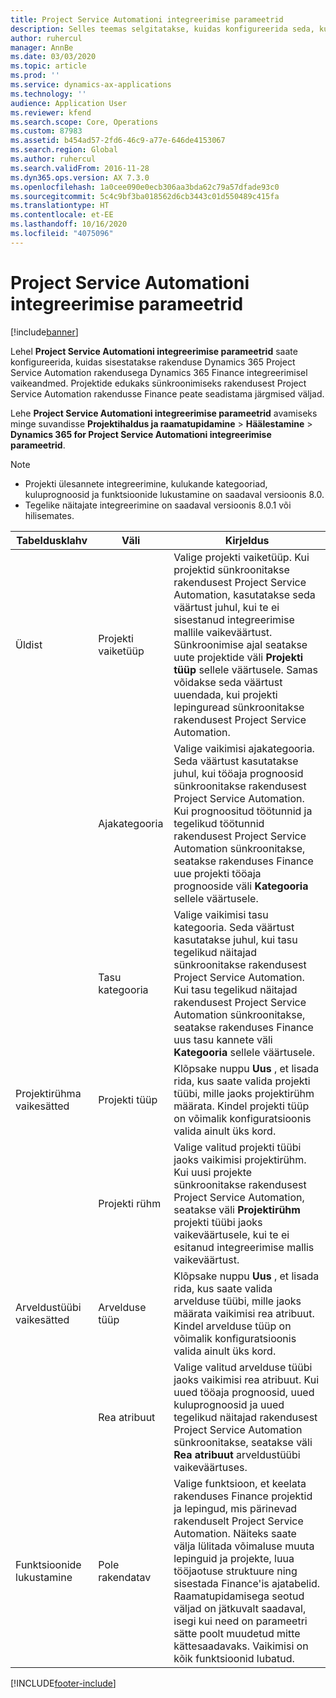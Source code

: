 ```yaml
---
title: Project Service Automationi integreerimise parameetrid
description: Selles teemas selgitatakse, kuidas konfigureerida seda, kuidas rakenduse Microsoft Dynamics 365 for Project Service Automation rakendusega Microsoft Dynamics 365 Finance integreerimisel vaikeandmed sisestatakse.
author: ruhercul
manager: AnnBe
ms.date: 03/03/2020
ms.topic: article
ms.prod: ''
ms.service: dynamics-ax-applications
ms.technology: ''
audience: Application User
ms.reviewer: kfend
ms.search.scope: Core, Operations
ms.custom: 87983
ms.assetid: b454ad57-2fd6-46c9-a77e-646de4153067
ms.search.region: Global
ms.author: ruhercul
ms.search.validFrom: 2016-11-28
ms.dyn365.ops.version: AX 7.3.0
ms.openlocfilehash: 1a0cee090e0ecb306aa3bda62c79a57dfade93c0
ms.sourcegitcommit: 5c4c9bf3ba018562d6cb3443c01d550489c415fa
ms.translationtype: HT
ms.contentlocale: et-EE
ms.lasthandoff: 10/16/2020
ms.locfileid: "4075096"
---
```

# <a name="project-service-automation-integration-parameters"></a>Project Service Automationi integreerimise parameetrid

[!include[banner](../includes/banner.md)]

Lehel **Project Service Automationi integreerimise parameetrid** saate konfigureerida, kuidas sisestatakse rakenduse Dynamics 365 Project Service Automation rakendusega Dynamics 365 Finance integreerimisel vaikeandmed. Projektide edukaks sünkroonimiseks rakendusest Project Service Automation rakendusse Finance peate seadistama järgmised väljad.

Lehe **Project Service Automationi integreerimise parameetrid** avamiseks minge suvandisse **Projektihaldus ja raamatupidamine** \> **Häälestamine** \> **Dynamics 365 for Project Service Automationi integreerimise parameetrid**. 

> [!NOTE]
> - Projekti ülesannete integreerimine, kulukande kategooriad, kuluprognoosid ja funktsioonide lukustamine on saadaval versioonis 8.0.
> - Tegelike näitajate integreerimine on saadaval versioonis 8.0.1 või hilisemates.


| Tabeldusklahv                    | Väli                | Kirjeldus |
|------------------------|----------------------|-------------|
| Üldist                | Projekti vaiketüüp | Valige projekti vaiketüüp. Kui projektid sünkroonitakse rakendusest Project Service Automation, kasutatakse seda väärtust juhul, kui te ei sisestanud integreerimise mallile vaikeväärtust. Sünkroonimise ajal seatakse uute projektide väli **Projekti tüüp** sellele väärtusele. Samas võidakse seda väärtust uuendada, kui projekti lepinguread sünkroonitakse rakendusest Project Service Automation. |
|                        | Ajakategooria        | Valige vaikimisi ajakategooria. Seda väärtust kasutatakse juhul, kui tööaja prognoosid sünkroonitakse rakendusest Project Service Automation. Kui prognoositud töötunnid ja tegelikud töötunnid rakendusest Project Service Automation sünkroonitakse, seatakse rakenduses Finance uue projekti tööaja prognooside väli **Kategooria** sellele väärtusele. |
|                        | Tasu kategooria         | Valige vaikimisi tasu kategooria. Seda väärtust kasutatakse juhul, kui tasu tegelikud näitajad sünkroonitakse rakendusest Project Service Automation. Kui tasu tegelikud näitajad rakendusest Project Service Automation sünkroonitakse, seatakse rakenduses Finance uus tasu kannete väli **Kategooria** sellele väärtusele. |
| Projektirühma vaikesätted | Projekti tüüp         | Klõpsake nuppu **Uus** , et lisada rida, kus saate valida projekti tüübi, mille jaoks projektirühm määrata. Kindel projekti tüüp on võimalik konfiguratsioonis valida ainult üks kord. |
|                        | Projekti rühm        | Valige valitud projekti tüübi jaoks vaikimisi projektirühm. Kui uusi projekte sünkroonitakse rakendusest Project Service Automation, seatakse väli **Projektirühm** projekti tüübi jaoks vaikeväärtusele, kui te ei esitanud integreerimise mallis vaikeväärtust. |
| Arveldustüübi vaikesätted  | Arvelduse tüüp         | Klõpsake nuppu **Uus** , et lisada rida, kus saate valida arvelduse tüübi, mille jaoks määrata vaikimisi rea atribuut. Kindel arvelduse tüüp on võimalik konfiguratsioonis valida ainult üks kord. |
|                        | Rea atribuut        | Valige valitud arvelduse tüübi jaoks vaikimisi rea atribuut. Kui uued tööaja prognoosid, uued kuluprognoosid ja uued tegelikud näitajad rakendusest Project Service Automation sünkroonitakse, seatakse väli **Rea atribuut** arveldustüübi vaikeväärtuses. |
| Funktsioonide lukustamine  | Pole rakendatav       | Valige funktsioon, et keelata rakenduses Finance projektid ja lepingud, mis pärinevad rakenduselt Project Service Automation. Näiteks saate välja lülitada võimaluse muuta lepinguid ja projekte, luua tööjaotuse struktuure ning sisestada Finance'is ajatabelid. Raamatupidamisega seotud väljad on jätkuvalt saadaval, isegi kui need on parameetri sätte poolt muudetud mitte kättesaadavaks. Vaikimisi on kõik funktsioonid lubatud. |


[!INCLUDE[footer-include](../includes/footer-banner.md)]